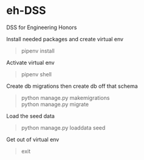 # eh-DSS
DSS for Engineering Honors


Install needed packages and create virtual env
>pipenv install

Activate virtual env
>pipenv shell

Create db migrations then create db off that schema
>python manage.py makemigrations\
python manage.py migrate

Load the seed data
>python manage.py loaddata seed

Get out of virtual env
>exit

